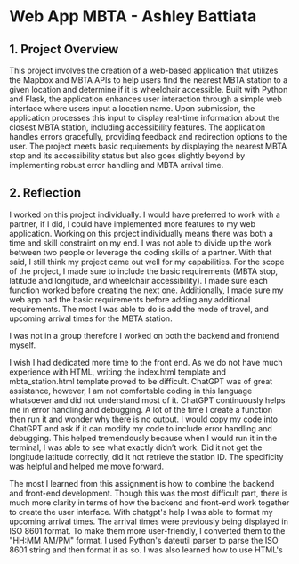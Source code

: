 # Web App MBTA - Ashley Battiata

## 1. Project Overview

This project involves the creation of a web-based application that utilizes the Mapbox and MBTA APIs to help users find the nearest MBTA station to a given location and determine if it is wheelchair accessible. Built with Python and Flask, the application enhances user interaction through a simple web interface where users input a location name. Upon submission, the application processes this input to display real-time information about the closest MBTA station, including accessibility features. The application handles errors gracefully, providing feedback and redirection options to the user. The project meets basic requirements by displaying the nearest MBTA stop and its accessibility status but also goes slightly beyond by implementing robust error handling and MBTA arrival time.

## 2. Reflection

I worked on this project individually. I would have preferred to work with a partner, if I did, I could have implemented more features to my web application. Working on this project individually means there was both a time and skill constraint on my end. I was not able to divide up the work between two people or leverage the coding skills of a partner. With that said, I still think my project came out well for my capabilities. For the scope of the project, I made sure to include the basic requirements (MBTA stop, latitude and longitude, and wheelchair accessibility). I made sure each function worked before creating the next one. Additionally, I made sure my web app had the basic requirements before adding any additional requirements. The most I was able to do is add the mode of travel, and upcoming arrival times for the MBTA station.

I was not in a group therefore I worked on both the backend and frontend myself.

I wish I had dedicated more time to the front end. As we do not have much experience with HTML, writing the index.html template and mbta_station.html template proved to be difficult. ChatGPT was of great assistance, however, I am not comfortable coding in this language whatsoever and did not understand most of it. ChatGPT continuously helps me in error handling and debugging. A lot of the time I create a function then run it and wonder why there is no output. I would copy my code into ChatGPT and ask if it can modify my code to include error handling and debugging. This helped tremendously because when I would run it in the terminal, I was able to see what exactly didn’t work. Did it not get the longitude latitude correctly, did it not retrieve the station ID. The specificity was helpful and helped me move forward.

The most I learned from this assignment is how to combine the backend and front-end development. Though this was the most difficult part, there is much more clarity in terms of how the backend and front-end work together to create the user interface. With chatgpt's help I was able to format my upcoming arrival times. The arrival times were previously being displayed in ISO 8601 format. To make them more user-friendly, I converted them to the "HH:MM AM/PM" format. I used Python's dateutil parser to parse the ISO 8601 string and then format it as so. I was also learned how to use HTML's <style> tag to incorporate colored text into my web application. I added color by using the <style>  tag within the <head> section of the HTML document and by using inline styling with the style attribute directly on the text I wanted to modify.

## Front end Development
![Alt text](/images.py/MBTA_station.png)
![Alt text](/images.py/index.png)
![Alt text](/images.py/error.png)

## Chat GPT Help 
![Alt text](/images.py/Basic_error_handling.png)
![Alt text](/images.py/dateutil_parser.png)
![Alt text](/images.py/HTML_styling.png)




